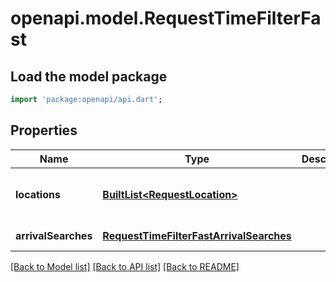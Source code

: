 # openapi.model.RequestTimeFilterFast

## Load the model package
```dart
import 'package:openapi/api.dart';
```

## Properties
Name | Type | Description | Notes
------------ | ------------- | ------------- | -------------
**locations** | [**BuiltList&lt;RequestLocation&gt;**](RequestLocation.md) |  | [default to const []]
**arrivalSearches** | [**RequestTimeFilterFastArrivalSearches**](RequestTimeFilterFastArrivalSearches.md) |  | [default to null]

[[Back to Model list]](../README.md#documentation-for-models) [[Back to API list]](../README.md#documentation-for-api-endpoints) [[Back to README]](../README.md)


